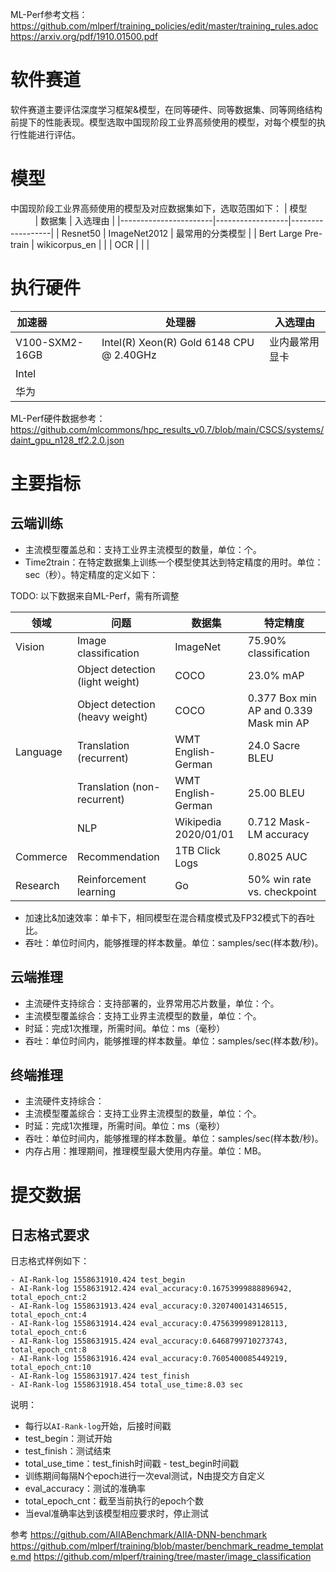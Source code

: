 ML-Perf参考文档：
https://github.com/mlperf/training_policies/edit/master/training_rules.adoc
https://arxiv.org/pdf/1910.01500.pdf


# 软件赛道
软件赛道主要评估深度学习框架&模型，在同等硬件、同等数据集、同等网络结构前提下的性能表现。模型选取中国现阶段工业界高频使用的模型，对每个模型的执行性能进行评估。

# 模型
中国现阶段工业界高频使用的模型及对应数据集如下，选取范围如下：
| 模型                  | 数据集  | 入选理由 | 
|-----------------------|------------------|------------------|
| Resnet50              | ImageNet2012                 |    最常用的分类模型       |
| Bert Large Pre-train  | wikicorpus_en                |                        |
| OCR                   |                              |                        |

# 执行硬件
| 加速器                  | 处理器 | 入选理由 | 
|-----------------------|------------------|------------------|
|V100-SXM2-16GB | Intel(R) Xeon(R) Gold 6148 CPU @ 2.40GHz | 业内最常用显卡 |
| Intel             | |  |
| 华为              | |  |

ML-Perf硬件数据参考： https://github.com/mlcommons/hpc_results_v0.7/blob/main/CSCS/systems/daint_gpu_n128_tf2.2.0.json

# 主要指标

## 云端训练
- 主流模型覆盖总和：支持工业界主流模型的数量，单位：个。
- Time2train：在特定数据集上训练一个模型使其达到特定精度的用时。单位：sec（秒）。特定精度的定义如下：

TODO: 以下数据来自ML-Perf，需有所调整


|领域|问题 |数据集 |特定精度|
|-----------------------|-----------------------|-----------------------|-----------------------|
|Vision |Image classification |ImageNet |75.90% classification|
| |Object detection (light weight) |COCO |23.0% mAP|
| |Object detection (heavy weight) |COCO |0.377 Box min AP and 0.339 Mask min AP|
|Language |Translation (recurrent) |WMT English-German |24.0 Sacre BLEU|
| |Translation (non-recurrent) |WMT English-German |25.00 BLEU|
| |NLP |Wikipedia 2020/01/01 |0.712 Mask-LM accuracy|
|Commerce |Recommendation |1TB Click Logs|0.8025 AUC|
|Research |Reinforcement learning |Go |50% win rate vs. checkpoint|

- 加速比&加速效率：单卡下，相同模型在混合精度模式及FP32模式下的吞吐比。
- 吞吐：单位时间内，能够推理的样本数量。单位：samples/sec(样本数/秒)。

## 云端推理
- 主流硬件支持综合：支持部署的，业界常用芯片数量，单位：个。
- 主流模型覆盖综合：支持工业界主流模型的数量，单位：个。
- 时延：完成1次推理，所需时间。单位：ms（毫秒）
- 吞吐：单位时间内，能够推理的样本数量。单位：samples/sec(样本数/秒)。

## 终端推理
- 主流硬件支持综合：
- 主流模型覆盖综合：支持工业界主流模型的数量，单位：个。
- 时延：完成1次推理，所需时间。单位：ms（毫秒）
- 吞吐：单位时间内，能够推理的样本数量。单位：samples/sec(样本数/秒)。
- 内存占用：推理期间，推理模型最大使用内存量。单位：MB。

# 提交数据

## 日志格式要求
日志格式样例如下：
```
- AI-Rank-log 1558631910.424 test_begin
- AI-Rank-log 1558631912.424 eval_accuracy:0.16753999888896942, total_epoch_cnt:2
- AI-Rank-log 1558631913.424 eval_accuracy:0.3207400143146515, total_epoch_cnt:4
- AI-Rank-log 1558631914.424 eval_accuracy:0.4756399989128113, total_epoch_cnt:6
- AI-Rank-log 1558631915.424 eval_accuracy:0.6468799710273743, total_epoch_cnt:8
- AI-Rank-log 1558631916.424 eval_accuracy:0.7605400085449219, total_epoch_cnt:10
- AI-Rank-log 1558631917.424 test_finish
- AI-Rank-log 1558631918.454 total_use_time:8.03 sec
```
说明：
- 每行以`AI-Rank-log`开始，后接时间戳
- test_begin：测试开始
- test_finish：测试结束
- total_use_time：test_finish时间戳 - test_begin时间戳
- 训练期间每隔N个epoch进行一次eval测试，N由提交方自定义
- eval_accuracy：测试的准确率
- total_epoch_cnt：截至当前执行的epoch个数
- 当eval准确率达到该模型相应要求时，停止测试

参考
https://github.com/AIIABenchmark/AIIA-DNN-benchmark
https://github.com/mlperf/training/blob/master/benchmark_readme_template.md
https://github.com/mlperf/training/tree/master/image_classification